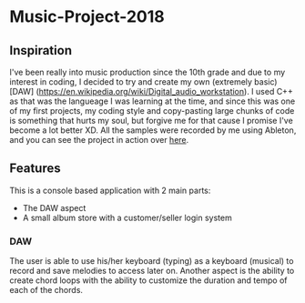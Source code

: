 # Music-Project-2018

## Inspiration
I've been really into music production since the 10th grade and due to my interest in coding, I decided to try and create my own (extremely basic) [DAW] (https://en.wikipedia.org/wiki/Digital_audio_workstation). I used C++ as that was the langueage I was learning at the time, and since this was one of my first projects, my coding style and copy-pasting large chunks of code is something that hurts my soul, but forgive me for that cause I promise I've become a lot better XD. All the samples were recorded by me using Ableton, and you can see the project in action over [here](https://youtu.be/ctjeUV7gCJo).

## Features
This is a console based application with 2 main parts:
  * The DAW aspect
  * A small album store with a customer/seller login system
  
### DAW
The user is able to use his/her keyboard (typing) as a keyboard (musical) to record and save melodies to access later on.
Another aspect is the ability to create chord loops with the ability to customize the duration and tempo of each of the chords.
